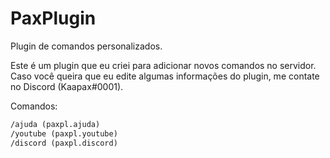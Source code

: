 # PaxPlugin
Plugin de comandos personalizados.

Este é um plugin que eu criei para adicionar novos comandos no servidor. Caso você queira que eu edite algumas informações do plugin, me contate no Discord (Kaapax#0001).

Comandos:
```diff
/ajuda (paxpl.ajuda)
/youtube (paxpl.youtube)
/discord (paxpl.discord)

